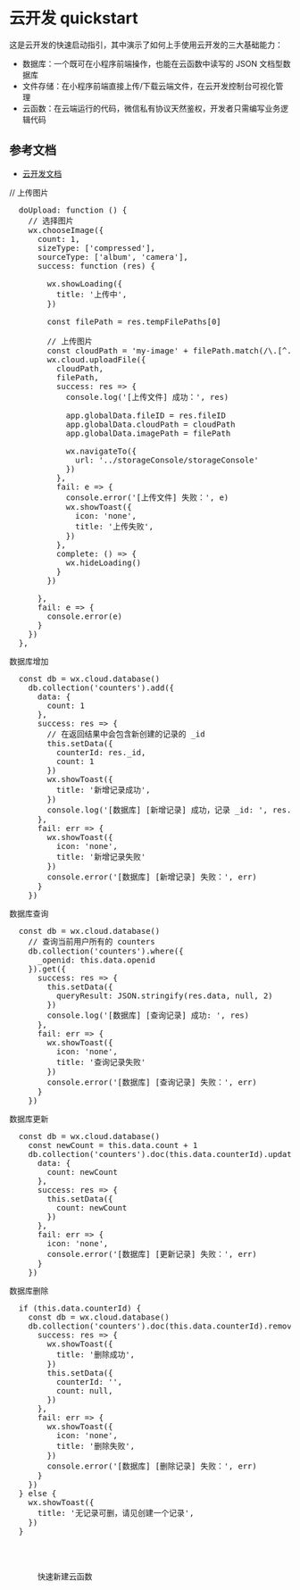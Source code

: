 # 云开发 quickstart

这是云开发的快速启动指引，其中演示了如何上手使用云开发的三大基础能力：

- 数据库：一个既可在小程序前端操作，也能在云函数中读写的 JSON 文档型数据库
- 文件存储：在小程序前端直接上传/下载云端文件，在云开发控制台可视化管理
- 云函数：在云端运行的代码，微信私有协议天然鉴权，开发者只需编写业务逻辑代码

## 参考文档

- [云开发文档](https://developers.weixin.qq.com/miniprogram/dev/wxcloud/basis/getting-started.html)

// 上传图片
<pre>
  doUpload: function () {
    // 选择图片
    wx.chooseImage({
      count: 1,
      sizeType: ['compressed'],
      sourceType: ['album', 'camera'],
      success: function (res) {

        wx.showLoading({
          title: '上传中',
        })

        const filePath = res.tempFilePaths[0]
        
        // 上传图片
        const cloudPath = 'my-image' + filePath.match(/\.[^.]+?$/)[0]
        wx.cloud.uploadFile({
          cloudPath,
          filePath,
          success: res => {
            console.log('[上传文件] 成功：', res)

            app.globalData.fileID = res.fileID
            app.globalData.cloudPath = cloudPath
            app.globalData.imagePath = filePath
            
            wx.navigateTo({
              url: '../storageConsole/storageConsole'
            })
          },
          fail: e => {
            console.error('[上传文件] 失败：', e)
            wx.showToast({
              icon: 'none',
              title: '上传失败',
            })
          },
          complete: () => {
            wx.hideLoading()
          }
        })

      },
      fail: e => {
        console.error(e)
      }
    })
  },
</pre>
数据库增加
<pre>
  const db = wx.cloud.database()
    db.collection('counters').add({
      data: {
        count: 1
      },
      success: res => {
        // 在返回结果中会包含新创建的记录的 _id
        this.setData({
          counterId: res._id,
          count: 1
        })
        wx.showToast({
          title: '新增记录成功',
        })
        console.log('[数据库] [新增记录] 成功，记录 _id: ', res._id)
      },
      fail: err => {
        wx.showToast({
          icon: 'none',
          title: '新增记录失败'
        })
        console.error('[数据库] [新增记录] 失败：', err)
      }
    })
</pre>
数据库查询  
<pre>
  const db = wx.cloud.database()
    // 查询当前用户所有的 counters
    db.collection('counters').where({
      _openid: this.data.openid
    }).get({
      success: res => {
        this.setData({
          queryResult: JSON.stringify(res.data, null, 2)
        })
        console.log('[数据库] [查询记录] 成功: ', res)
      },
      fail: err => {
        wx.showToast({
          icon: 'none',
          title: '查询记录失败'
        })
        console.error('[数据库] [查询记录] 失败：', err)
      }
    })
</pre>
数据库更新
<pre>
  const db = wx.cloud.database()
    const newCount = this.data.count + 1
    db.collection('counters').doc(this.data.counterId).update({
      data: {
        count: newCount
      },
      success: res => {
        this.setData({
          count: newCount
        })
      },
      fail: err => {
        icon: 'none',
        console.error('[数据库] [更新记录] 失败：', err)
      }
    })
</pre>
数据库删除
<pre>
  if (this.data.counterId) {
    const db = wx.cloud.database()
    db.collection('counters').doc(this.data.counterId).remove({
      success: res => {
        wx.showToast({
          title: '删除成功',
        })
        this.setData({
          counterId: '',
          count: null,
        })
      },
      fail: err => {
        wx.showToast({
          icon: 'none',
          title: '删除失败',
        })
        console.error('[数据库] [删除记录] 失败：', err)
      }
    })
  } else {
    wx.showToast({
      title: '无记录可删，请见创建一个记录',
    })
  }
</pre>
<pre>
  <!-- 新建云函数    -->
  <view class="uploader">
    <navigator url="../addFunction/addFunction" open-type="navigate" class="uploader-text">
      <text>快速新建云函数</text>
    </navigator>
</pre>